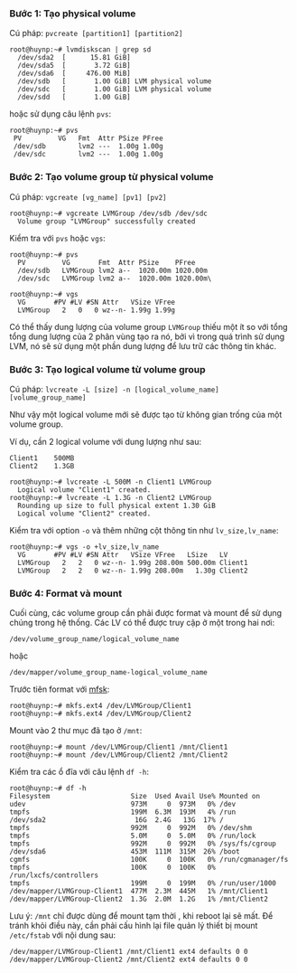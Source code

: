 ### Bước 1: Tạo physical volume

Cú pháp: `pvcreate [partition1] [partition2]`

```
root@huynp:~# lvmdiskscan | grep sd
  /dev/sda2  [      15.81 GiB]
  /dev/sda5  [       3.72 GiB]
  /dev/sda6  [     476.00 MiB]
  /dev/sdb   [       1.00 GiB] LVM physical volume
  /dev/sdc   [       1.00 GiB] LVM physical volume
  /dev/sdd   [       1.00 GiB]
 ```
 
hoặc sử dụng câu lệnh `pvs`:
 ```
root@huynp:~# pvs
  PV         VG   Fmt  Attr PSize PFree
  /dev/sdb        lvm2 ---  1.00g 1.00g
  /dev/sdc        lvm2 ---  1.00g 1.00g
```

### Bước 2: Tạo volume group từ physical volume
Cú pháp: `vgcreate [vg_name] [pv1] [pv2]`

```
root@huynp:~# vgcreate LVMGroup /dev/sdb /dev/sdc
  Volume group "LVMGroup" successfully created
```

Kiểm tra với `pvs` hoặc `vgs`:

```
root@huynp:~# pvs
  PV         VG       Fmt  Attr PSize    PFree
  /dev/sdb   LVMGroup lvm2 a--  1020.00m 1020.00m
  /dev/sdc   LVMGroup lvm2 a--  1020.00m 1020.00m\
```
```
root@huynp:~# vgs
  VG       #PV #LV #SN Attr   VSize VFree
  LVMGroup   2   0   0 wz--n- 1.99g 1.99g
```

Có thể thấy dung lượng của volume group `LVMGroup` thiếu một ít so với tổng tổng dung lượng của 2 phân vùng tạo ra nó, bởi vì trong quá trình sử dụng LVM, nó sẽ sử dụng một phần dung lượng để lưu trữ các thông tin khác.

### Bước 3: Tạo logical volume từ volume group

Cú pháp: `lvcreate -L [size] -n [logical_volume_name] [volume_group_name]`

Như vậy một logical volume mới sẽ được tạo từ không gian trống của một volume group.

Ví dụ, cần 2 logical volume với dung lượng như sau:
```
Client1    500MB
Client2    1.3GB
```
```
root@huynp:~# lvcreate -L 500M -n Client1 LVMGroup
  Logical volume "Client1" created.
root@huynp:~# lvcreate -L 1.3G -n Client2 LVMGroup
  Rounding up size to full physical extent 1.30 GiB
  Logical volume "Client2" created.
```

Kiểm tra với option `-o` và thêm những cột thông tin như `lv_size,lv_name`:
```
root@huynp:~# vgs -o +lv_size,lv_name
  VG       #PV #LV #SN Attr   VSize VFree   LSize   LV
  LVMGroup   2   2   0 wz--n- 1.99g 208.00m 500.00m Client1
  LVMGroup   2   2   0 wz--n- 1.99g 208.00m   1.30g Client2
```

### Bước 4: Format và mount
Cuối cùng, các volume group cần phải được format và mount để sử dụng chúng trong hệ thống. Các LV có thể được truy cập ở một trong hai nơi:

`/dev/volume_group_name/logical_volume_name`

hoặc

`/dev/mapper/volume_group_name-logical_volume_name`

Trước tiên format với [mfsk](https://github.com/huynp1999/huynp/blob/master/Linux/Filesystem/Filesystem.md):

```
root@huynp:~# mkfs.ext4 /dev/LVMGroup/Client1
root@huynp:~# mkfs.ext4 /dev/LVMGroup/Client2
```

Mount vào 2 thư mục đã tạo ở `/mnt`:

```
root@huynp:~# mount /dev/LVMGroup/Client1 /mnt/Client1
root@huynp:~# mount /dev/LVMGroup/Client2 /mnt/Client2
```

Kiểm tra các ổ đĩa với câu lệnh `df -h`:

```
root@huynp:~# df -h
Filesystem                    Size  Used Avail Use% Mounted on
udev                          973M     0  973M   0% /dev
tmpfs                         199M  6.3M  193M   4% /run
/dev/sda2                      16G  2.4G   13G  17% /
tmpfs                         992M     0  992M   0% /dev/shm
tmpfs                         5.0M     0  5.0M   0% /run/lock
tmpfs                         992M     0  992M   0% /sys/fs/cgroup
/dev/sda6                     453M  111M  315M  26% /boot
cgmfs                         100K     0  100K   0% /run/cgmanager/fs
tmpfs                         100K     0  100K   0% /run/lxcfs/controllers
tmpfs                         199M     0  199M   0% /run/user/1000
/dev/mapper/LVMGroup-Client1  477M  2.3M  445M   1% /mnt/Client1
/dev/mapper/LVMGroup-Client2  1.3G  2.0M  1.2G   1% /mnt/Client2
```

Lưu ý: `/mnt` chỉ được dùng để mount tạm thời , khi reboot lại sẽ mất. Để tránh khỏi điều này, cần phải cấu hình lại file quản lý thiết bị mount `/etc/fstab` với nội dung sau:

`/dev/mapper/LVMGroup-Client1 /mnt/Client1 ext4 defaults 0 0 /dev/mapper/LVMGroup-Client2 /mnt/Client2 ext4 defaults 0 0`

